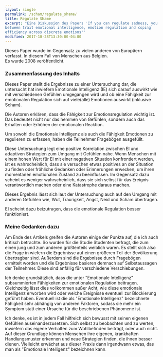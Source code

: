 ```yaml
---
layout: single
permalink: /scham/regulate_shame/
title: Regulate Shame
excerpt: "Eine Diskussion des Papers 'If you can regulate sadness, you can probably regulate shame: Associations
between trait emotional intelligence, emotion regulation and coping
efficiency across discrete emotions'"
modified: 2017-10-28T13:30:00-04:00 
---
```


Dieses Paper wurde im Gegensatz zu vielen anderen von Europäern verfasst.
In diesem Fall von Menschen aus Belgien.  
Es wurde 2008 veröffentlicht.

### Zusammenfassung des Inhalts
Dieses Paper stellt die Ergebnisse zu einer Untersuchung dar, die untersucht hat inwiefern Emotionale Intelligenz (IE)
sich darauf auswirkt wie mit verschiedenen Gefühlen umgegangen wird und ob eine Fähigkeit zur emotionalen Regulation 
sich auf viele(alle) Emotionen auswirkt (inklusive Scham).

Die Autoren erklären, dass die Fähigkeit zur Emotionsregulation wichtig ist. Das bedeutet nicht nur das hemmen von Gefühlen, 
sondern auch das Erhalten oder Erhöhen der emotionalen Reaktion.

Um sowohl die Emotionale Intelligenz als auch die Fähigkeit Emotionen zu regulieren zu erfassen, haben die Teilnehmer Fragebögen ausgefüllt.

Diese Untersuchung legt eine positive Korrelation zwischen EI und adaptiven Strategien zum Umgang mit Gefühlen nahe.
Wenn Menschen mit einem hohen Wert für EI mit einer negativen Situation konfrontiert werden, ist es wahrscheinlich, dass sie 
versuchen etwas positives an der Situation zu finden oder fröhliche Gedanken oder Erinnerungen erwecken, um ihren momentanen emotionalen Zustand zu beeinflussen. 
Im Gegensatz dazu scheint es weniger wahrscheinlich, dass sie sich selbst für das Ereignis verantwortlich machen oder eine Katastrophe daraus machen.

Dieses Ergebnis lässt sich laut der Untersuchung auch auf den Umgang mit anderen Gefühlen wie, Wut, Traurigkeit, Angst, Neid und Scham übertragen.

EI scheint dazu beizutragen, dass die emotionale Regulation besser funktioniert.


### Meine Gedanken dazu
Am Ende des Artikels greifen die Autoren einige der Punkte auf, die ich auch kritisch betrachte.
So wurden für die Studie Studenten befragt, die zum einen jung und zum anderen größtenteils weiblich waren.
Es stellt sich also die Frage in wiefern die Ergebnisse auf einen größeren Teil der Bevölkerung übertragbar sind.
Außerdem sind die Ergebnisse durch Fragebögen ermittelt worden und die Ergebnisse basieren demnach auf Selbstaussagen der Teilnehmer.
Diese sind anfällig für verschiedene Verschiebungen.

Ich denke grundsätzlich, dass die unter "Emotionale Intelligenz" subsummierten Fähigkeiten zur emotionalen Regulation beitragen. 
Gleichzeitig lässt dies vollkommen außer Acht, wie diese emotionale Intelligenz erworben wird oder welche Ereignisse eventuell zur Blockierung geführt haben.
Eventuell ist die als "Emotionale Intelligenz" bezeichnete Fähigkeit sehr abhängig von anderen Faktoren, sodass sie mehr ein Symptom statt einer Ursache 
für die beschriebenen Phänomene ist.

Ich denke, es ist in jedem Fall hilfreich sich bewusst mit seinen eigenen Gefühlen auseinanderzusetzen. Sich selbst zu beobachten und zu werten, inwiefern das eigene 
Verhalten zum Wohlbefinden beiträgt, oder auch nicht.
Auf dieser Grundlage können Menschen ihre eigenen, krankhaften Handlungsmuster erkennen und neue Strategien finden, die ihnen besser dienen.
Vielleicht erwächst aus dieser Praxis dann irgendwann etwas, das man als "Emotionale Intelligenz" bezeichnen kann.
